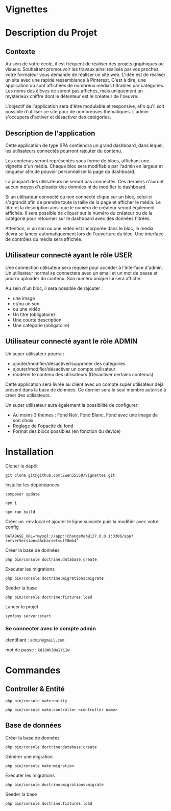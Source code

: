 # Vignettes

# Description du Projet

## Contexte
Au sein de votre école, il est fréquent de réaliser des projets graphiques ou visuels. 
Souhaitant promouvoir les travaux ainsi réalisés par vos proches, votre formateur vous demande de réaliser un site web. 
L'idée est de réaliser un site avec une rapide ressemblance à Pinterest. C'est à dire, une application où sont affichées de nombreux médias filtrables par catégories. Les noms des élèves ne seront pas affichés, mais uniquement un mystérieux chiffre dont le détenteur est le créateur de l'oeuvre.

L'objectif de l'application sera d'être modulable et responsive, afin qu'il soit possible d'utiliser ce site pour de nombreuses thématiques. L'admin s'occupera d'activer et désactiver des catégories. 

## Description de l'application
Cette application de type SPA contiendra un grand dashboard, dans lequel, les utilisateurs connectés pourront rajouter du contenu. 
 
Les contenus seront représentés sous forme de blocs, affichant une vignette d'un média. Chaque bloc sera modifiable par l'admin en largeur et longueur afin de pouvoir personnaliser la page du dashboard.
  
La pluspart des utilisateurs ne seront pas connectés. Ces derniers n'auront aucun moyen d'uploader des données ni de modifier le dashboard.

Si un utilisateur connecté ou non connecté clique sur un bloc, celui-ci s'agrandit afin de prendre toute la taille de la page et afficher le média. Le titre et la description ainsi que le numéro de créateur seront également affichés. Il sera possible de cliquer sur le numéro du créateur ou de la catégorie pour retourner sur le dashboard avec des données filtrées.

Attention, si un son ou une vidéo est incorporée dans le bloc, le media devra se lancer automatiquement lors de l'ouverture du bloc. Une interface de contrôles du média sera affichée.

## Utilisateur connecté ayant le rôle USER

Une connection utilisateur sera requise pour accéder à l'interface d'admin.
Un utilisateur normal se connectera avec un email et un mot de passe et pourra uploader du contenu. Son numéro unique lui sera affiché.

Au sein d'un bloc, il sera possible de rajouter :

* une image
* et/ou un son
* ou une vidéo
* Un titre (obligatoire)
* Une courte description
* Une catégorie (obligatoire)

## Utilisateur connecté ayant le rôle ADMIN
Un super utilisateur pourra :
 - ajouter/modifier/désactiver/supprimer des catégories
 - ajouter/modifier/désactiver un compte utilisateur
 - modérer le contenu des utilisateurs (Désactiver certains contenus). 

Cette application sera livrée au client avec un compte super utilisateur déjà présent dans la base de données.  Ce dernier sera le seul membre autorisé à créer des utilisateurs.

Un super utilisateur aura également la possibilité de configurer:
 - Au moins 3 thèmes : Fond Noir, Fond Blanc, Fond avec une image de son choix
 - Reglage de l'opacité du fond
 - Format des blocs possibles (en fonction du device)

# Installation

Cloner le dépôt
```shell
git clone git@github.com:Ewen35550/vignettes.git
```

Installer les dépendances
```shell
composer update
```

```shell
npm i
```

```shell
npm run build
```

Créer un .env.local et ajouter le ligne suivante puis la modifier avec votre config
```shell
DATABASE_URL="mysql://app:!ChangeMe!@127.0.0.1:3306/app?serverVersion=8&charset=utf8mb4"
```

Créer la base de données
```shell
php bin/console doctrine:database:create
```

Executer les migrations
```shell
php bin/console doctrine:migrations:migrate
```

Seeder la base
```shell
php bin/console doctrine:fixtures:load
```

Lancer le projet
```shell
symfony server:start
```

### Se connecter avec le compte admin

identifiant : `admin@gmail.com`

mot de passe : `k8i8WV3Ua2Yi2w`

# Commandes

## Controller & Entité

```shell
php bin/console make:entity
```

```shell
php bin/console make:controller <controller name>
```

## Base de données

Créer la base de données
```shell
php bin/console doctrine:database:create
```

Générer une migration
```shell
php bin/console make:migration
```

Executer les migrations
```shell
php bin/console doctrine:migrations:migrate
```

Seeder la base
```shell
php bin/console doctrine:fixtures:load
```